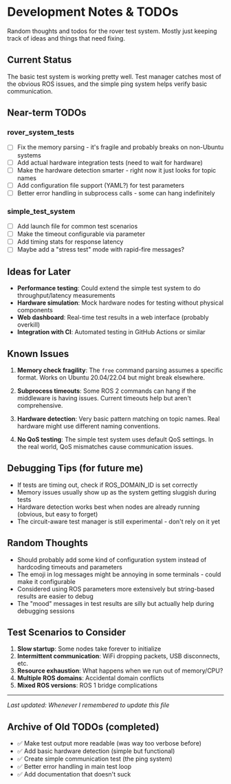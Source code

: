 # Development Notes & TODOs

Random thoughts and todos for the rover test system. Mostly just keeping track of ideas and things that need fixing.

## Current Status

The basic test system is working pretty well. Test manager catches most of the obvious ROS issues, and the simple ping system helps verify basic communication.

## Near-term TODOs

### rover_system_tests
- [ ] Fix the memory parsing - it's fragile and probably breaks on non-Ubuntu systems
- [ ] Add actual hardware integration tests (need to wait for hardware)
- [ ] Make the hardware detection smarter - right now it just looks for topic names
- [ ] Add configuration file support (YAML?) for test parameters
- [ ] Better error handling in subprocess calls - some can hang indefinitely

### simple_test_system  
- [ ] Add launch file for common test scenarios
- [ ] Make the timeout configurable via parameter
- [ ] Add timing stats for response latency
- [ ] Maybe add a \"stress test\" mode with rapid-fire messages?

## Ideas for Later

- **Performance testing**: Could extend the simple test system to do throughput/latency measurements
- **Hardware simulation**: Mock hardware nodes for testing without physical components
- **Web dashboard**: Real-time test results in a web interface (probably overkill)
- **Integration with CI**: Automated testing in GitHub Actions or similar

## Known Issues

1. **Memory check fragility**: The `free` command parsing assumes a specific format. Works on Ubuntu 20.04/22.04 but might break elsewhere.

2. **Subprocess timeouts**: Some ROS 2 commands can hang if the middleware is having issues. Current timeouts help but aren't comprehensive.

3. **Hardware detection**: Very basic pattern matching on topic names. Real hardware might use different naming conventions.

4. **No QoS testing**: The simple test system uses default QoS settings. In the real world, QoS mismatches cause communication issues.

## Debugging Tips (for future me)

- If tests are timing out, check if ROS_DOMAIN_ID is set correctly
- Memory issues usually show up as the system getting sluggish during tests
- Hardware detection works best when nodes are already running (obvious, but easy to forget)
- The circuit-aware test manager is still experimental - don't rely on it yet

## Random Thoughts

- Should probably add some kind of configuration system instead of hardcoding timeouts and parameters
- The emoji in log messages might be annoying in some terminals - could make it configurable
- Considered using ROS parameters more extensively but string-based results are easier to debug
- The \"mood\" messages in test results are silly but actually help during debugging sessions

## Test Scenarios to Consider

1. **Slow startup**: Some nodes take forever to initialize
2. **Intermittent communication**: WiFi dropping packets, USB disconnects, etc.
3. **Resource exhaustion**: What happens when we run out of memory/CPU?
4. **Multiple ROS domains**: Accidental domain conflicts
5. **Mixed ROS versions**: ROS 1 bridge complications

---

*Last updated: Whenever I remembered to update this file*

## Archive of Old TODOs (completed)

- ✅ Make test output more readable (was way too verbose before)
- ✅ Add basic hardware detection (simple but functional)
- ✅ Create simple communication test (the ping system)
- ✅ Better error handling in main test loop
- ✅ Add documentation that doesn't suck
